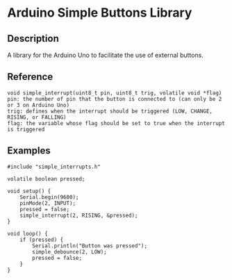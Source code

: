 # Arduino Simple Buttons Library

## Description

A library for the Arduino Uno to facilitate the use of external buttons.

## Reference

```
void simple_interrupt(uint8_t pin, uint8_t trig, volatile void *flag)
pin: the number of pin that the button is connected to (can only be 2 or 3 on Arduino Uno)
trig: defines when the interrupt should be triggered (LOW, CHANGE, RISING, or FALLING)
flag: the variable whose flag should be set to true when the interrupt is triggered
```

## Examples

```
#include "simple_interrupts.h"

volatile boolean pressed;

void setup() {
	Serial.begin(9600);
	pinMode(2, INPUT);
	pressed = false;
	simple_interrupt(2, RISING, &pressed);
}

void loop() {
	if (pressed) {
		Serial.println("Button was pressed");
		simple_debounce(2, LOW);
		pressed = false;
	}
}
```